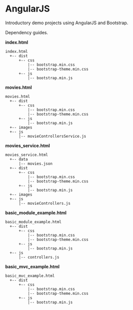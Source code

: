 # AngularJS 

Introductory demo projects using AngularJS and Bootstrap.

Dependency guides.

**index.html**

	index.html
	  +-- dist
          +-- css
              |-- bootstrap.min.css
              |-- bootstrap-theme.min.css
          +-- js
              |-- bootstrap.min.js

**movies.html**

	movies.html
	  +-- dist
          +-- css
              |-- bootstrap.min.css
              |-- bootstrap-theme.min.css
          +-- js
              |-- bootstrap.min.js
      +-- images
      +-- js
          |-- movieControllersService.js

**movies_service.html**

	movies_service.html
      +-- data
          |-- movies.json
	  +-- dist
          +-- css
              |-- bootstrap.min.css
              |-- bootstrap-theme.min.css
          +-- js
              |-- bootstrap.min.js
      +-- images
      +-- js
          |-- movieControllers.js

**basic\_module\_example.html**

	basic_module_example.html
	  +-- dist
          +-- css
              |-- bootstrap.min.css
              |-- bootstrap-theme.min.css
          +-- js
              |-- bootstrap.min.js
      +-- js
          |-- controllers.js

**basic\_mvc\_example.html**

	basic_mvc_example.html
	  +-- dist
          +-- css
              |-- bootstrap.min.css
              |-- bootstrap-theme.min.css
          +-- js
              |-- bootstrap.min.js

